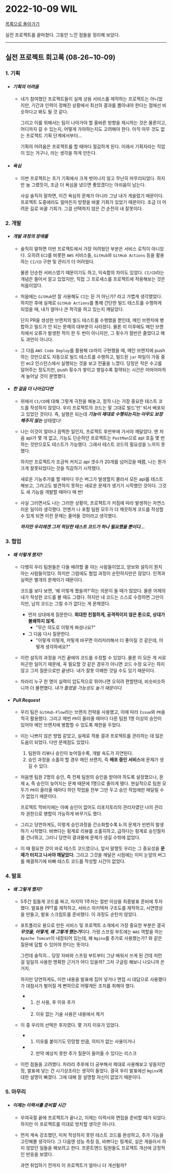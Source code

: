 # 2022-10-09 WIL

[목록으로 돌아가기](/README.md)

실전 프로젝트를 끝마쳤다. 그동안 느낀 점들을 정리해 보았다.

---

## 실전 프로젝트 회고록 (08-26~10-09)

### 1. 기획

- #### *기획의 어려움*

  - 내가 참여했던 프로젝트들이 실제 상용 서비스를 제작하는 프로젝트는 아니었지만, 기간과 인력이 정해진 상황에서 최선의 결과를 뽑아내야 한다는 점에선 비슷하다고 봐도 될 것 같다.
  
    그리고 이를 위해서는 팀이 나아가야 할 올바른 방향을 제시하는 것은 물론이고, 어디까지 갈 수 있는지, 어떻게 가야하는지도 고려해야 한다. 아직 아무 것도 없는 프로젝트 기획 단계에서부터...

    기획의 어려움은 프로젝트를 할 때마다 절감하게 된다. 이래서 기획자라는 직업이 있는 거구나, 라는 생각을 하게 만든다.

- #### *욕심*

  - 이번 프로젝트는 초기 기획에서 크게 벗어나지 않고 무난히 마무리되었다. 하지만 늘 그랬듯이, 조금 더 욕심을 냈으면 좋았겠다는 아쉬움이 남는다.

    사실 솔직히 말하면, 이건 욕심의 문제가 아니라 그냥 내가 게을렀기 때문이다. 프로젝트 도중에라도 얼마든지 방향을 바꿀 기회가 있었기 때문이다. 조금 더 어려운 길로 바꿀 기회가. 그걸 선택하지 않은 건 순전히 내 잘못이다.

### 2. 개발

- #### *개발 과정의 장애물*

  - 솔직히 말하면 이번 프로젝트에서 가장 어려웠던 부분은 서비스 로직이 아니었다. 오히려 `EC2`를 비롯한 `AWS` 서비스들, `GitHub`와 `GitHub Actions` 등을 활용하는 `CI/CD` 구현 및 관리가 더 어려웠다.

    물론 단순한 서비스였기 때문이기도 하고, 익숙함의 차이도 있었다. `CI/CD`라는 개념은 들어서 알고 있었지만, 직접 그 프로세스를 프로젝트에 적용해보는 것은 처음이었다.

  - 처음에는 `GitHub`만 잘 사용해도 `CI`는 된 거 아닌가? 라고 가볍게 생각했었다. 하지만 후에 실제로 `GitHub Actions`를 통해 간단한 빌드 테스트를 수행하게 되었을 때, 내가 얼마나 큰 착각을 하고 있는지 깨달았다.

    단지 PR을 생성한 브랜치의 빌드 테스트를 수행했을 뿐인데, 메인 브랜치에 병합하고 빌드가 안 되는 문제의 대부분이 사라졌다. 물론 이 이후에도 메인 브랜치에서 오류가 발생한 적이 한 두 번이 아니지만, 그 횟수가 절반은 줄었다고 해도 과언이 아니다.

  - 그 다음 `AWS Code Deploy`를 활용해 `CD`까지 구현했을 때, 메인 브랜치에 push하는 것만으로도 자동으로 빌드 테스트를 수행하고, 빌드된 `jar` 파일이 가동 중인 ec2 인스턴스에서 실행되는 것을 보고 전율을 느꼈다. 당장은 작은 수고를 덜어주는 정도지만, push 횟수가 쌓이고 쌓일수록 절약되는 시간은 어마어마하게 늘어날 것이 분명했다.

- #### *한 걸음 더 나아갔다면*

  - 위에서 `CI/CD`에 대해 그렇게 극찬을 해놓고, 정작 나는 가장 중요한 테스트 코드를 작성하지 않았다. 우리 프로젝트의 코드는 말 그대로 빌드'만' 되서 배포되고 있었던 것이다. 즉, 실행은 되는데 ***기능이 제대로 수행되는지는 아무도 보장해주지 않는*** 상태였다!

  - 나는 이것이 얼마나 끔찍한 일인지, 프로젝트 후반부에 가서야 깨달았다. 맨 처음 api가 몇 개 없고, 기능도 단순하던 프로젝트는 `PostMan`으로 api 호출 몇 번 하는 것만으로도 테스트가 가능했다. 그래서 테스트 코드의 필요성을 느끼지 못했다.

    하지만 프로젝트가 조금씩 커지고 api 갯수가 20개를 넘어갔을 때쯤, 나는 뭔가 크게 잘못되었다는 것을 직감하기 시작했다. 

    새로운 기능추가를 할 때마다 무슨 버그가 발생할지 몰라서 모든 api를 테스트 해보고, 그러고도 발견하지 못하는 새로운 문제가 생기기 시작했던 것이다. 그것도 새 기능을 개발할 때마다 매 번!

  - 사실 그러면서도 나는 그러한 상황이, 프로젝트가 커짐에 따라 발생하는 자연스러운 일이라 생각했다. 언젠가 나 포함 팀원 모두가 더 깨끗하게 코드를 작성할 수 있게 되면 이런 문제는 줄어들 것이라고 생각했다.

    ***하지만 우리에겐 그저 적당한 테스트 코드가 하나 필요했을 뿐이다...***

### 3. 협업

- #### *왜 이렇게 짰지?*

  - 다행히 우리 팀원들은 다들 배려할 줄 아는 사람들이었고, 양보와 설득이 뭔지 아는 사람들이었다. 하지만 그럼에도 협업 과정이 순탄하지만은 않았다. 인격과 실력은 별개의 문제이기 때문이다.
  
    코드를 보다 보면, '왜 이렇게 짰을까?'하는 의문이 들 때가 많았다. 물론 어제의 내가 작성한 코드를 볼 때도 그랬다. 하지만 내 코드는 스스로 수정하면 그만이지만, 남의 코드는 그럴 수가 없다는 게 문제였다.

    - 먼저 상대에게 질문한다. **최대한 친절하게, 공격적이지 않은 톤으로, 상대가 불쾌하지 않게.**
      - "무슨 의도로 이렇게 짜셨나요?"
    - 그 다음 다시 질문한다.
      - "이렇게 이렇게, 저렇게 바꾸면 이러저러해서 더 좋아질 것 같은데, 어떻게 생각하세요?"

  - 이런 설득의 과정을 거친 끝에야 코드를 수정할 수 있었다. 물론 이 모든 게 서로 피곤한 일이기 때문에, 꼭 필요할 것 같은 경우가 아니면 코드 수정 요구는 하지 않고 그저 질문으로만 끝낸다. 내가 잘못 이해한 것일 수도 있기 때문이다.
  - 차라리 누구 한 명이 실력이 압도적으로 뛰어나면 오히려 편할텐데, 비슷비슷하니까 더 불편했다. *내가 틀렸을 가능성도 높기 때문이다.*

- #### *Pull Request*

  - 우리 팀은 `GitHub-Flow`라는 브랜치 전략을 사용했고, 이에 따라 `Issue`와 `PR`을 적극 활용했다. 그리고 매번 `PR`이 올라올 때마다 다른 팀원 1명 이상의 승인이 있어야 메인 브랜치에 병합할 수 있도록 제한을 두었다.
  - 이는 나쁘지 않은 방법 같았고, 실제로 적용 결과 프로젝트를 관리하는 데 많은 도움이 되었다. 다만 문제점도 있었다.

    1. 팀원의 리뷰나 승인이 늦어질수록, 개발 속도가 지연된다.
    2. 승인 과정을 소홀히 할 경우 메인 브랜치, 즉 **배포 중인 서비스**에 문제가 생길 수 있다.

  - 처음엔 팀원 2명의 승인, 즉 전체 팀원의 승인을 받아야 하도록 설정했으나, 문제 a, 즉 승인이 늦어지는 문제 때문에 1명으로 줄이게 됐다. 현실적으로 팀원 모두가 `PR`이 올라올 때마다 하던 작업을 전부 그만 두고 승인 작업에만 매달릴 수가 없었기 때문이다.

    프로젝트 막바지에는 아예 승인이 없어도 리포지토리의 관리자였던 나의 관리자 권한으로 병합이 가능하게 바꾸기도 했다.

  - 그리고 당연하게도, 이렇게 승인과정을 간소화할수록 b.의 문제가 빈번히 발생하기 시작했다. 바쁘다는 핑계로 리뷰를 소홀히하고, 급하다는 핑계로 승인절차를 건너뛰고, 그러니 당연히 결과물에 문제가 생길 수밖에 없었다.
  - 이 때 필요한 것이 바로 테스트 코드였으나, 앞서 말했듯 우리는 그 중요성을 **문제가 터지고 나서야 깨달았다.** 그리고 그것을 깨달은 시점에는 이미 눈앞의 버그를 해결하기에 바빠 테스트 코드를 작성할 시간이 없었다.

### 4. 발표

- #### *왜 그렇게 했지?*

  - 5주간 힘들게 코드를 짜고, 마지막 1주차는 절반 이상을 최종발표 준비에 투자했다. 발표용 PPT를 제작하고, 서비스 아키텍쳐 구조도를 제작하고, 시연영상을 만들고, 발표 스크립트를 준비했다. 이 과정도 순탄치 않았다.
  - 포트폴리오 용으로 만든 서비스 및 프로젝트 소개에서 가장 중요한 부분은 결국 ***무엇을, 어떻게, 왜 그렇게 했는가***이다. 가령 스프링 부트에는 `WAS` 역할을 하는 `Apache Tomcat`이 내장되어 있는데, 왜 `Nginx`를 추가로 사용했는가? 와 같은 질문에 답할 수 있어야 한다는 뜻이다.

    그런데 솔직히... 당장 자바와 스프링 부트부터 그냥 배워서 쓰게 된 건데 저런 걸 일일히 사용한 명확한 근거가 어디 있을까? 그저 구글링 해보니 나오니까 쓴 거지.

    하지만 당연하게도, 이런 내용을 발표에 집어 넣거나 면접 시 대답으로 사용했다가 대참사가 벌어질 게 뻔하므로 어떻게든 조치를 취해야 했다.

    - 1. 선 사용, 후 이유 추가
    - 2. 이유 없는 기술 사용은 내용에서 제거

  - 이 중 우리의 선택은 후자였다. 몇 가지 이유가 있었다.

    - 1. 이유를 붙이기도 민망할 만큼, 의미가 없는 사용이거나
    - 2. 만약 예상치 못한 추가 질문이 들어올 수 있다는 리스크

  - 이런 점들을 고려했다. 차라리 추후에 더 공부해서 제대로 사용해보고 넣을지언정, 발표에 넣는 건 시기상조라는 생각이 들었다. 결국 우리 발표에선 `Nginx`에 대한 설명이 빠졌다. 그에 대해 잘 설명할 자신이 없었기 때문이다.

### 5. 마무리

- #### *이제는 이력서를 준비할 시간*

  - 우여곡절 끝에 프로젝트가 끝나고, 이제는 이력서와 면접을 준비할 때가 되었다. 하지만 이 프로젝트를 이대로 방치할 생각은 아니다.
  - 먼저 계속 강조했던, 미처 작성하지 못한 테스트 코드를 완성하고, 추가 기능을 고민해볼 생각이다. 그 다음엔 성능 측정 등, 바쁘다는 핑계로, 실은 게을러서 하지 않았던 일들을 해보려고 한다. 프론트엔드 팀원들도 프로젝트 개선에 긍정적인 반응을 보였다.

    과연 취업하기 전까지 이 프로젝트가 얼마나 더 개선될까?
